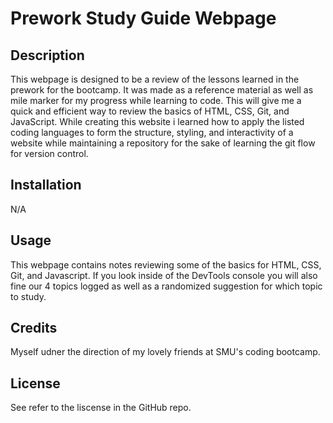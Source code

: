 # Prework Study Guide Webpage
## Description

This webpage is designed to be a review of the lessons learned in the prework for the bootcamp. It was made as a reference material as well as mile marker for my progress while learning to code. This will give me a quick and efficient way to review the basics of HTML, CSS, Git, and JavaScript. While creating this website i learned how to apply the listed coding languages to form the structure, styling, and interactivity of a website while maintaining a repository for the sake of learning the git flow for version control.

## Installation

N/A

## Usage

This webpage contains notes reviewing some of the basics for HTML, CSS, Git, and Javascript. If you look inside of the DevTools console you will also fine our 4 topics logged as well as a randomized suggestion for which topic to study. 

## Credits

Myself udner the direction of my lovely friends at SMU's coding bootcamp.

## License

See refer to the liscense in the GitHub repo.
